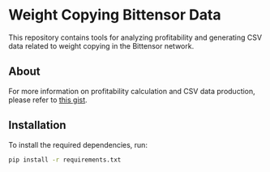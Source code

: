# Weight Copying Bittensor Data

This repository contains tools for analyzing profitability and generating CSV data related to weight copying in the Bittensor network.

## About

For more information on profitability calculation and CSV data production, please refer to [this gist](https://gist.github.com/Supremesource/3e7c81355ca3761ea566c97c78c2cb93).

## Installation

To install the required dependencies, run:

```sh
pip install -r requirements.txt
```
